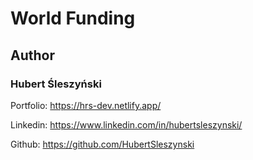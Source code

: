 # World Funding

## Author

### Hubert Śleszyński

Portfolio: https://hrs-dev.netlify.app/

Linkedin: https://www.linkedin.com/in/hubertsleszynski/

Github: https://github.com/HubertSleszynski
